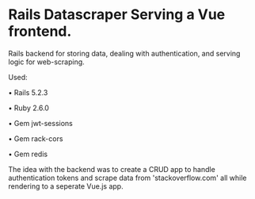 # Rails Datascraper Serving a Vue frontend.

Rails backend for storing data, dealing with authentication, and serving logic for web-scraping.

Used:

• Rails 5.2.3

• Ruby  2.6.0

• Gem jwt-sessions

• Gem rack-cors

• Gem redis

The idea with the backend was to create a CRUD app to handle authentication tokens and scrape data from 'stackoverflow.com' all while rendering to a seperate Vue.js app.



